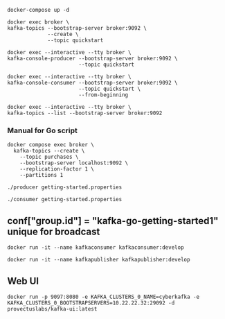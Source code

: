 ```
docker-compose up -d
```
```
docker exec broker \
kafka-topics --bootstrap-server broker:9092 \
             --create \
             --topic quickstart
```
```
docker exec --interactive --tty broker \
kafka-console-producer --bootstrap-server broker:9092 \
                       --topic quickstart
```
```
docker exec --interactive --tty broker \
kafka-console-consumer --bootstrap-server broker:9092 \
                       --topic quickstart \
                       --from-beginning
```
```
docker exec --interactive --tty broker \
kafka-topics --list --bootstrap-server broker:9092
```
### Manual for Go script
```
docker compose exec broker \
  kafka-topics --create \
    --topic purchases \
    --bootstrap-server localhost:9092 \
    --replication-factor 1 \
    --partitions 1
```
```
./producer getting-started.properties
```
```
./consumer getting-started.properties
``` 
## conf["group.id"] = "kafka-go-getting-started1" unique for broadcast
```
docker run -it --name kafkaconsumer kafkaconsumer:develop
```
```
docker run -it --name kafkapublisher kafkapublisher:develop
```
## Web UI
```
docker run -p 9097:8080 -e KAFKA_CLUSTERS_0_NAME=cyberkafka -e KAFKA_CLUSTERS_0_BOOTSTRAPSERVERS=10.22.22.32:29092 -d provectuslabs/kafka-ui:latest
```





